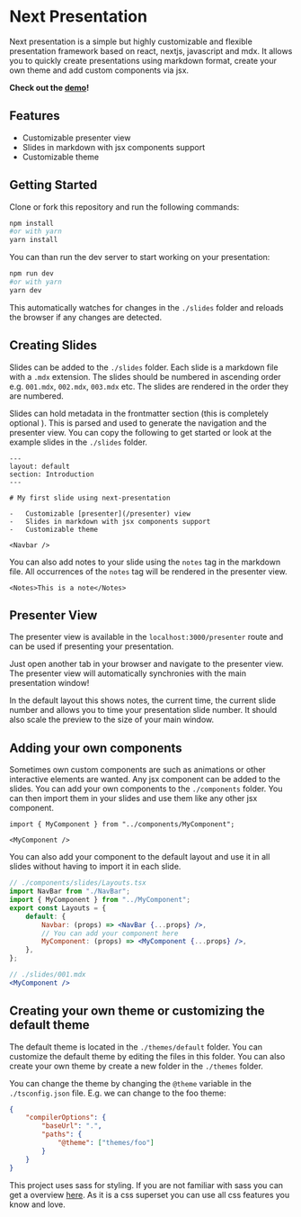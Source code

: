 # Next Presentation

Next presentation is a simple but highly customizable and flexible presentation framework based on react, nextjs, javascript and mdx. It allows you to quickly create presentations using markdown format, create your own theme and add custom components via jsx.


**Check out the [demo](https://next-presentation.vercel.app/)!**

## Features

-   Customizable presenter view
-   Slides in markdown with jsx components support
-   Customizable theme


## Getting Started

Clone or fork this repository and run the following commands:

```bash
npm install
#or with yarn
yarn install
```

You can than run the dev server to start working on your presentation:

```bash
npm run dev
#or with yarn
yarn dev
```

This automatically watches for changes in the `./slides` folder and reloads the browser if any changes are detected.

## Creating Slides

Slides can be added to the `./slides` folder. Each slide is a markdown file with a `.mdx` extension. The slides should be numbered in ascending order e.g. `001.mdx`, `002.mdx`, `003.mdx` etc. The slides are rendered in the order they are numbered.

Slides can hold metadata in the frontmatter section (this is completely optional ). This is parsed and used to generate the navigation and the presenter view. You can copy the following to get started or look at the example slides in the `./slides` folder.

```mdx
---
layout: default
section: Introduction
---

# My first slide using next-presentation

-   Customizable [presenter](/presenter) view
-   Slides in markdown with jsx components support
-   Customizable theme

<Navbar />
```

You can also add notes to your slide using the `notes` tag in the markdown file. All occurrences of the `notes` tag will be rendered in the presenter view.

```mdx
<Notes>This is a note</Notes>
```

## Presenter View

The presenter view is available in the `localhost:3000/presenter` route and can be used if presenting your presentation.

Just open another tab in your browser and navigate to the presenter view. The presenter view will automatically synchronies with the main presentation window!

In the default layout this shows notes, the current time, the current slide number and allows you to time your presentation slide number. It should also scale the preview to the size of your main window.

## Adding your own components

Sometimes own custom components are such as animations or other interactive elements are wanted. Any jsx component can be added to the slides. You can add your own components to the `./components` folder. You can then import them in your slides and use them like any other jsx component.

```mdx
import { MyComponent } from "../components/MyComponent";

<MyComponent />
```

You can also add your component to the default layout and use it in all slides without having to import it in each slide.

```jsx
// ./components/slides/Layouts.tsx
import NavBar from "./NavBar";
import { MyComponent } from "../MyComponent";
export const Layouts = {
    default: {
        Navbar: (props) => <NavBar {...props} />,
        // You can add your component here
        MyComponent: (props) => <MyComponent {...props} />,
    },
};
```

```jsx
// ./slides/001.mdx
<MyComponent />
```

## Creating your own theme or customizing the default theme

The default theme is located in the `./themes/default` folder. You can customize the default theme by editing the files in this folder. You can also create your own theme by create a new folder in the `./themes` folder.

You can change the theme by changing the `@theme` variable in the `./tsconfig.json` file. E.g. we can change to the foo theme:

```json
{
    "compilerOptions": {
        "baseUrl": ".",
        "paths": {
            "@theme": ["themes/foo"]
        }
    }
}
```

This project uses sass for styling. If you are not familiar with sass you can get a overview [here](https://sass-lang.com/guide). As it is a css superset you can use all css features you know and love.
